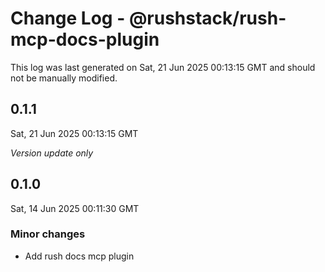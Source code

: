 # Change Log - @rushstack/rush-mcp-docs-plugin

This log was last generated on Sat, 21 Jun 2025 00:13:15 GMT and should not be manually modified.

## 0.1.1
Sat, 21 Jun 2025 00:13:15 GMT

_Version update only_

## 0.1.0
Sat, 14 Jun 2025 00:11:30 GMT

### Minor changes

- Add rush docs mcp plugin

